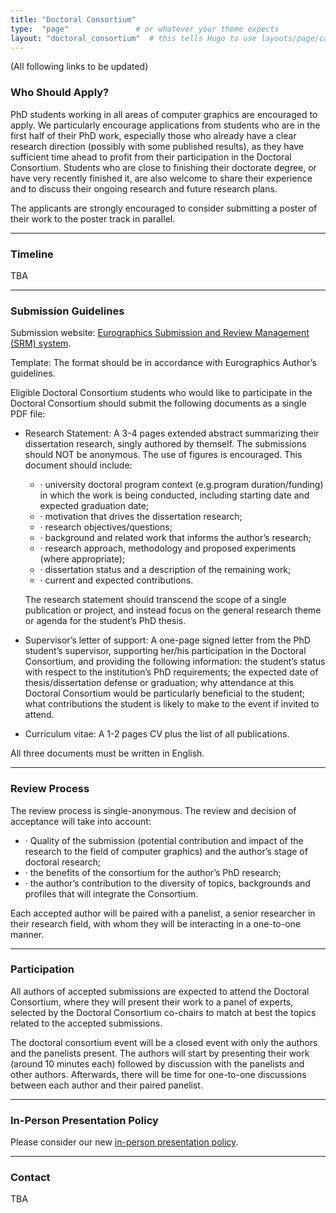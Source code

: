 ```yaml
---
title: "Doctoral Consortium"
type:  "page"               # or whatever your theme expects
layout: "doctoral_consortium"  # this tells Hugo to use layouts/page/call_for_full_papers.html
---
```


(All following links to be updated)

### Who Should Apply?

PhD students working in all areas of computer graphics are encouraged to apply. We particularly encourage applications from students who are in the first half of their PhD work, especially those who already have a clear research direction (possibly with some published results), as they have sufficient time ahead to profit from their participation in the Doctoral Consortium. Students who are close to finishing their doctorate degree, or have very recently finished it, are also welcome to share their experience and to discuss their ongoing research and future research plans.

The applicants are strongly encouraged to consider submitting a poster of their work to the poster track in parallel. 

---

### Timeline

TBA

---

### Submission Guidelines

Submission website: [Eurographics Submission and Review Management (SRM) system](https://srmv2.eg.org/COMFy/Conference/EG_2025DC).

Template: The format should be in accordance with Eurographics Author’s guidelines.

Eligible Doctoral Consortium students who would like to participate in the Doctoral Consortium should submit the following documents as a single PDF file:

- Research Statement: A 3-4 pages extended abstract summarizing their dissertation research, singly authored by themself. The submissions should NOT be anonymous. The use of figures is encouraged. This document should include:
    - · university doctoral program context (e.g.program duration/funding) in which the work is being conducted, including starting date and expected graduation date;
    - · motivation that drives the dissertation research;
    - · research objectives/questions;
    - · background and related work that informs the author’s research;
    - · research approach, methodology and proposed experiments (where appropriate);
    - · dissertation status and a description of the remaining work;
    - · current and expected contributions.
    
    The research statement should transcend the scope of a single publication or project, and instead focus on the general research theme or agenda for the student’s PhD thesis.
    
- Supervisor’s letter of support: A one-page signed letter from the PhD student’s supervisor, supporting her/his participation in the Doctoral Consortium, and providing the following information:
        the student’s status with respect to the institution’s PhD requirements;
        the expected date of thesis/dissertation defense or graduation;
        why attendance at this Doctoral Consortium would be particularly beneficial to the student;
        what contributions the student is likely to make to the event if invited to attend.
    
- Curriculum vitae: A 1-2 pages CV plus the list of all publications.

All three documents must be written in English. 

---

### Review Process

The review process is single-anonymous. The review and decision of acceptance will take into account:

- · Quality of the submission (potential contribution and impact of the research to the field of computer graphics) and the author’s stage of doctoral research;
- · the benefits of the consortium for the author’s PhD research;
- · the author’s contribution to the diversity of topics, backgrounds and profiles that will integrate the Consortium.

Each accepted author will be paired with a panelist, a senior researcher in their research field, with whom they will be interacting in a one-to-one manner. 

---

### Participation

All authors of accepted submissions are expected to attend the Doctoral Consortium, where they will present their work to a panel of experts, selected by the Doctoral Consortium co-chairs to match at best the topics related to the accepted submissions.

The doctoral consortium event will be a closed event with only the authors and the panelists present. The authors will start by presenting their work (around 10 minutes each) followed by discussion with the panelists and other authors. Afterwards, there will be time for one-to-one discussions between each author and their paired panelist.

---

### In-Person Presentation Policy

Please consider our new [in-person presentation policy](https://eg25.cs.ucl.ac.uk/main/presentation-policy.html).

---

### Contact

TBA
